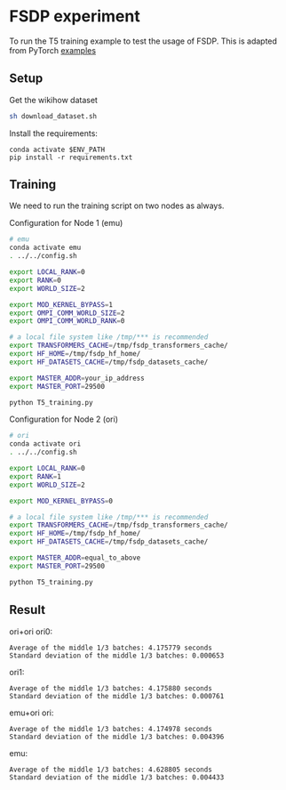 # FSDP experiment

To run the T5 training example to test the usage of FSDP. This is adapted from PyTorch [examples](https://github.com/pytorch/examples/tree/main/distributed/FSDP)

## Setup

Get the wikihow dataset

```bash
sh download_dataset.sh
```

Install the requirements:

```
conda activate $ENV_PATH
pip install -r requirements.txt
```

## Training

We need to run the training script on two nodes as always.

Configuration for Node 1 (emu)

```bash
# emu
conda activate emu
. ../../config.sh

export LOCAL_RANK=0
export RANK=0
export WORLD_SIZE=2

export MOD_KERNEL_BYPASS=1
export OMPI_COMM_WORLD_SIZE=2
export OMPI_COMM_WORLD_RANK=0

# a local file system like /tmp/*** is recommended
export TRANSFORMERS_CACHE=/tmp/fsdp_transformers_cache/
export HF_HOME=/tmp/fsdp_hf_home/
export HF_DATASETS_CACHE=/tmp/fsdp_datasets_cache/

export MASTER_ADDR=your_ip_address
export MASTER_PORT=29500

python T5_training.py
```

Configuration for Node 2 (ori)

```bash
# ori
conda activate ori
. ../../config.sh

export LOCAL_RANK=0
export RANK=1
export WORLD_SIZE=2

export MOD_KERNEL_BYPASS=0

# a local file system like /tmp/*** is recommended
export TRANSFORMERS_CACHE=/tmp/fsdp_transformers_cache/
export HF_HOME=/tmp/fsdp_hf_home/
export HF_DATASETS_CACHE=/tmp/fsdp_datasets_cache/

export MASTER_ADDR=equal_to_above
export MASTER_PORT=29500

python T5_training.py
```

## Result
ori+ori
ori0:
```
Average of the middle 1/3 batches: 4.175779 seconds
Standard deviation of the middle 1/3 batches: 0.000653 
```
ori1:
```
Average of the middle 1/3 batches: 4.175880 seconds
Standard deviation of the middle 1/3 batches: 0.000761 
```
emu+ori
ori:
```
Average of the middle 1/3 batches: 4.174978 seconds
Standard deviation of the middle 1/3 batches: 0.004396 
```
emu:
```
Average of the middle 1/3 batches: 4.628805 seconds
Standard deviation of the middle 1/3 batches: 0.004433 
```
